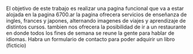 El objetivo de este trabajo es realizar una pagina funcional que va a estar alojada en la pagina 6700.ar 
la pagina ofrecera servicios de enseñanza de ingles, frances y japones, alternando imagenes de viajes y 
aprendizaje de distintos cursos.
tambien nos ofrecera la posibilidad de ir a un restaurante en donde todos los fines de semana se reune la 
gente para hablar de idiomas.
Habra un formulario de contacto para poder adquirir un libro (ficticio)
